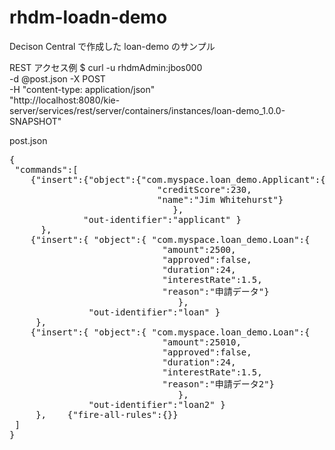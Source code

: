 # rhdm-loadn-demo

Decison Central で作成した loan-demo のサンプル

REST アクセス例
$ curl -u rhdmAdmin:jbos000 \
     -d @post.json  -X POST \
     -H "content-type: application/json" \
    "http://localhost:8080/kie-server/services/rest/server/containers/instances/loan-demo_1.0.0-SNAPSHOT"

post.json
<pre>
{
 "commands":[
    {"insert":{"object":{"com.myspace.loan_demo.Applicant":{
                            "creditScore":230,
                            "name":"Jim Whitehurst"}
                               },
              "out-identifier":"applicant" }
      },
    {"insert":{ "object":{ "com.myspace.loan_demo.Loan":{
                             "amount":2500,
                             "approved":false,
                             "duration":24,
                             "interestRate":1.5,
                             "reason":"申請データ"}
                                },
               "out-identifier":"loan" }
     },
    {"insert":{ "object":{ "com.myspace.loan_demo.Loan":{
                             "amount":25010,
                             "approved":false,
                             "duration":24,
                             "interestRate":1.5,
                             "reason":"申請データ2"}
                                },
               "out-identifier":"loan2" }
     },    {"fire-all-rules":{}}
 ]
}
</pre>
